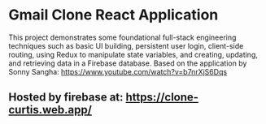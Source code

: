 # Gmail Clone React Application

This project demonstrates some foundational full-stack engineering techniques such as basic UI building, persistent user login, client-side routing, using Redux to manipulate state variables, and creating, updating, and retrieving data in a Firebase database. Based on the application by Sonny Sangha: https://www.youtube.com/watch?v=b7nrXjS6Dqs 

## Hosted by firebase at: https://clone-curtis.web.app/
